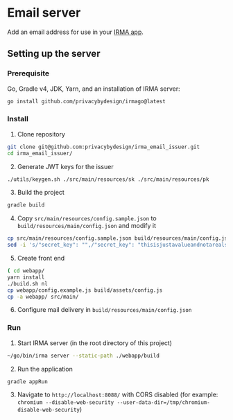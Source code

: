 
# Email server

Add an email address for use in your [IRMA app](https://github.com/privacybydesign/irma_mobile).

## Setting up the server

### Prerequisite

Go, Gradle v4, JDK, Yarn, and an installation of IRMA server:

```bash
go install github.com/privacybydesign/irmago@latest
```

### Install

1. Clone repository
```bash
git clone git@github.com:privacybydesign/irma_email_issuer.git
cd irma_email_issuer/
```
2. Generate JWT keys for the issuer
```bash
./utils/keygen.sh ./src/main/resources/sk ./src/main/resources/pk
```
3. Build the project
```bash
gradle build
```
4. Copy `src/main/resources/config.sample.json` to `build/resources/main/config.json` and modify it
```bash
cp src/main/resources/config.sample.json build/resources/main/config.json
sed -i 's/"secret_key": "",/"secret_key": "thisisjustavalueandnotarealsecretsomemorecharactersuntilwehave64",/' ./build/resources/main/config.json
```
5. Create front end
```bash
( cd webapp/
yarn install
./build.sh nl
cp webapp/config.example.js build/assets/config.js
cp -a webapp/ src/main/
```
6. Configure mail delivery in `build/resources/main/config.json`

### Run

1. Start IRMA server (in the root directory of this project)
```bash
~/go/bin/irma server --static-path ./webapp/build
```
2. Run the application
```bash
gradle appRun
```
3. Navigate to `http://localhost:8088/` with CORS disabled
(for example: `chromium --disable-web-security --user-data-dir=/tmp/chromium-disable-web-security`)
